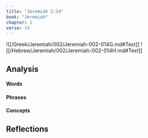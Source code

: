 ```yaml
---
title: "Jeremiah 2:14"
book: "Jeremiah"
chapter: 2
verse: 14
---
```

![[/Greek/Jeremiah/002/Jeremiah-002-014G.md#Text]]
![[/Hebrew/Jeremiah/002/Jeremiah-002-014H.md#Text]]

## Analysis

#### Words

#### Phrases

#### Concepts

## Reflections
